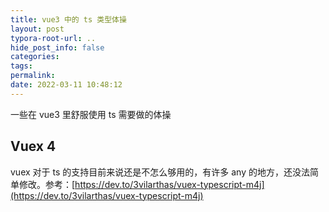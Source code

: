 ```yaml
---
title: vue3 中的 ts 类型体操
layout: post
typora-root-url: ..
hide_post_info: false
categories:
tags:
permalink:
date: 2022-03-11 10:48:12
---
```

一些在 vue3 里舒服使用 ts 需要做的体操

<!-- More -->

## Vuex 4

vuex 对于 ts 的支持目前来说还是不怎么够用的，有许多 any 的地方，还没法简单修改。参考：[https://dev.to/3vilarthas/vuex-typescript-m4j](https://dev.to/3vilarthas/vuex-typescript-m4j)
